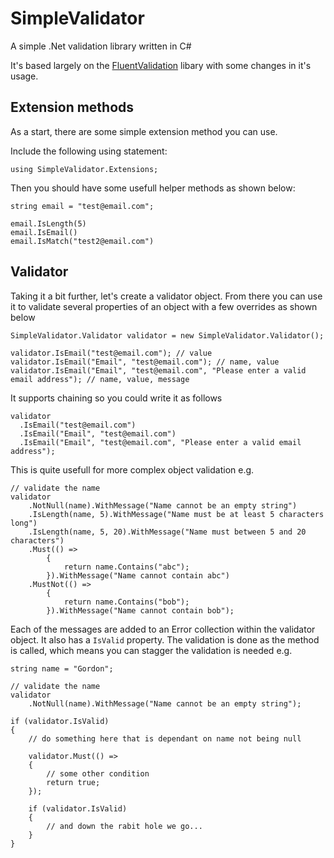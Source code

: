 # SimpleValidator
A simple .Net validation library written in C#

It's based largely on the [FluentValidation](https://github.com/JeremySkinner/FluentValidation) libary with some changes in it's usage. 

## Extension methods
As a start, there are some simple extension method you can use. 

Include the following using statement:

```using SimpleValidator.Extensions;```

Then you should have some usefull helper methods as shown below:

```
string email = "test@email.com";

email.IsLength(5)
email.IsEmail()
email.IsMatch("test2@email.com")
```

## Validator

Taking it a bit further, let's create a validator object. From there you can use it to validate several properties of an object with a few overrides as shown below

```
SimpleValidator.Validator validator = new SimpleValidator.Validator();

validator.IsEmail("test@email.com"); // value
validator.IsEmail("Email", "test@email.com"); // name, value
validator.IsEmail("Email", "test@email.com", "Please enter a valid email address"); // name, value, message
```

It supports chaining so you could write it as follows

```
validator
  .IsEmail("test@email.com")
  .IsEmail("Email", "test@email.com")
  .IsEmail("Email", "test@email.com", "Please enter a valid email address");
```

This is quite usefull for more complex object validation e.g.
```
// validate the name
validator
    .NotNull(name).WithMessage("Name cannot be an empty string")
    .IsLength(name, 5).WithMessage("Name must be at least 5 characters long")
    .IsLength(name, 5, 20).WithMessage("Name must between 5 and 20 characters")
    .Must(() =>
        {
            return name.Contains("abc");
        }).WithMessage("Name cannot contain abc")
    .MustNot(() =>
        {
            return name.Contains("bob");
        }).WithMessage("Name cannot contain bob");
```

Each of the messages are added to an Error collection within the validator object. It also has a ```IsValid``` property. The validation is done as the method is called, which means you can stagger the validation is needed e.g. 

```
string name = "Gordon";

// validate the name
validator
    .NotNull(name).WithMessage("Name cannot be an empty string");

if (validator.IsValid)
{
    // do something here that is dependant on name not being null

    validator.Must(() =>
    {
        // some other condition
        return true;
    });

    if (validator.IsValid)
    {
        // and down the rabit hole we go...
    }
}
```
